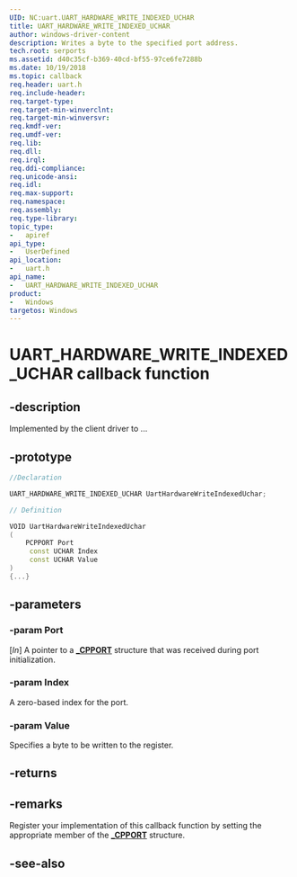 ```yaml
---
UID: NC:uart.UART_HARDWARE_WRITE_INDEXED_UCHAR
title: UART_HARDWARE_WRITE_INDEXED_UCHAR
author: windows-driver-content
description: Writes a byte to the specified port address.
tech.root: serports
ms.assetid: d40c35cf-b369-40cd-bf55-97ce6fe7288b
ms.date: 10/19/2018
ms.topic: callback
req.header: uart.h
req.include-header:
req.target-type:
req.target-min-winverclnt:
req.target-min-winversvr:
req.kmdf-ver:
req.umdf-ver:
req.lib:
req.dll:
req.irql:
req.ddi-compliance:
req.unicode-ansi:
req.idl:
req.max-support:
req.namespace:
req.assembly:
req.type-library:
topic_type:
-	apiref
api_type:
-	UserDefined
api_location:
-	uart.h
api_name:
-	UART_HARDWARE_WRITE_INDEXED_UCHAR
product:
-	Windows
targetos: Windows
---
```


# UART_HARDWARE_WRITE_INDEXED_UCHAR callback function

## -description

Implemented by the client driver to ...

## -prototype

```cpp
//Declaration

UART_HARDWARE_WRITE_INDEXED_UCHAR UartHardwareWriteIndexedUchar;

// Definition

VOID UartHardwareWriteIndexedUchar
(
	PCPPORT Port
	 const UCHAR Index
	 const UCHAR Value
)
{...}

```

## -parameters

### -param Port
[_In_] A pointer to a [**_CPPORT**](ns-uart-_cpport.md) structure that was received during port initialization.

### -param Index
A zero-based index for the port.

### -param Value
Specifies a byte to be written to the register.


## -returns



## -remarks

Register your implementation of this callback function by setting the appropriate member of the [**_CPPORT**](ns-uart-_cpport.md) structure.


## -see-also
